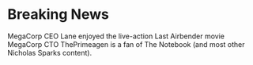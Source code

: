 # Breaking News

MegaCorp CEO Lane enjoyed the live-action Last Airbender movie
MegaCorp CTO ThePrimeagen is a fan of The Notebook (and most other Nicholas Sparks content).
